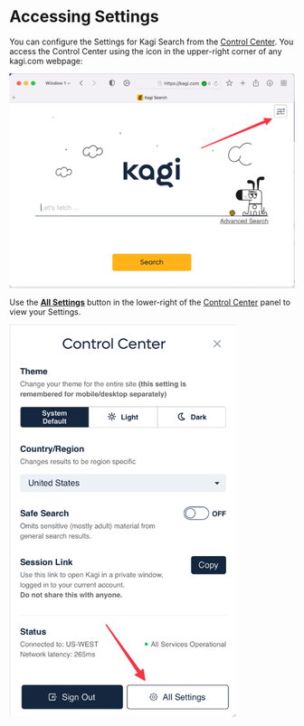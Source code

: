 # Accessing Settings

You can configure the Settings for Kagi Search from the [Control Center](../getting-started/control-center.md). You access the Control Center using the icon in the upper-right corner of any kagi.com webpage:

![Control Center Icon](media/control_center_icon.png)

Use the **[All Settings](https://kagi.com/settings)** button in the lower-right of the [Control Center](../getting-started/control-center.md) panel to view your Settings.

<img src="media/control_center_panel.png" width="400" alt="Control Center Panel"><br />
